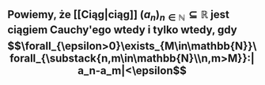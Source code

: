 ## Powiemy, że [[Ciąg|ciąg]] $(a_n)_{n\in\mathbb{N}} \subseteq\mathbb{R}$ jest **ciągiem Cauchy'ego** wtedy i tylko wtedy, gdy $$\forall_{\epsilon>0}\exists_{M\in\mathbb{N}}\forall_{\substack{n,m\in\mathbb{N}\\n,m>M}}:|a_n-a_m|<\epsilon$$